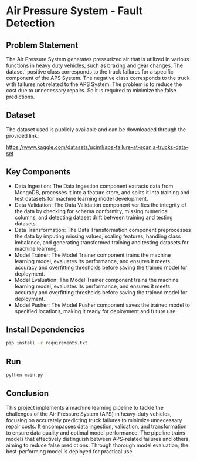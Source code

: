 # Air Pressure System - Fault Detection

## Problem Statement
The Air Pressure System generates pressurized air that is utilized in various functions in heavy duty vehicles, such as braking and gear changes. The dataset' positive class corresponds to the truck failures for a specific component of the APS System. The negative class corresponds to the truck with failures not related to the APS System. The problem is to reduce the cost due to unnecessary repairs. So it is required to minimize the false predictions.

## Dataset
The dataset used is publicly available and can be downloaded through the provided link:

https://www.kaggle.com/datasets/uciml/aps-failure-at-scania-trucks-data-set


## Key Components
- Data Ingestion: The Data Ingestion component extracts data from MongoDB, processes it into a feature store, and splits it into training and test datasets for machine learning model development.
- Data Validation: The Data Validation component verifies the integrity of the data by checking for schema conformity, missing numerical columns, and detecting dataset drift between training and testing datasets.
- Data Transformation: The Data Transformation component preprocesses the data by imputing missing values, scaling features, handling class imbalance, and generating transformed training and testing datasets for machine learning.
- Model Trainer: The Model Trainer component trains the machine learning model, evaluates its performance, and ensures it meets accuracy and overfitting thresholds before saving the trained model for deployment.
- Model Evaluation: The Model Trainer component trains the machine learning model, evaluates its performance, and ensures it meets accuracy and overfitting thresholds before saving the trained model for deployment.
- Model Pusher: The Model Pusher component saves the trained model to specified locations, making it ready for deployment and future use.

## Install Dependencies
```bash
pip install -r requirements.txt
```
## Run
```bash
python main.py
```

## Conclusion

This project implements a machine learning pipeline to tackle the challenges of the Air Pressure System (APS) in heavy-duty vehicles, focusing on accurately predicting truck failures to minimize unnecessary repair costs. It encompasses data ingestion, validation, and transformation to ensure data quality and optimal model performance. The pipeline trains models that effectively distinguish between APS-related failures and others, aiming to reduce false predictions. Through thorough model evaluation, the best-performing model is deployed for practical use.
